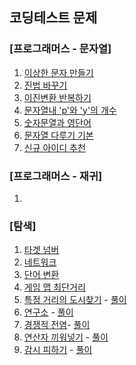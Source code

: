 ## 코딩테스트 문제

### [프로그래머스 - 문자열]
1. [이상한 문자 만들기](https://school.programmers.co.kr/learn/courses/30/lessons/12930?language=java)
2. [진법 바꾸기](https://school.programmers.co.kr/learn/courses/30/lessons/68935?language=java)
3. [이진변환 반복하기](https://school.programmers.co.kr/learn/courses/30/lessons/70129?language=java)
4. [문자열내 'p'와 'y'의 개수](https://school.programmers.co.kr/learn/courses/30/lessons/12916?language=java)
5. [숫자문열과 영단어](https://school.programmers.co.kr/learn/courses/30/lessons/81301?language=java)
6. [문자열 다루기 기본](https://school.programmers.co.kr/learn/courses/30/lessons/12918?language=java)
7. [신규 아이디 추천](https://school.programmers.co.kr/learn/courses/30/lessons/72410?language=java)


### [프로그래머스 - 재귀]
1. 


### [탐색]
1. [타겟 넘버](https://school.programmers.co.kr/learn/courses/30/lessons/43165?language=java)
2. [네트워크](https://school.programmers.co.kr/learn/courses/30/lessons/43162?language=java)
3. [단어 변환](https://school.programmers.co.kr/learn/courses/30/lessons/43163?language=java)
4. [게임 맵 최단거리](https://school.programmers.co.kr/learn/courses/30/lessons/1844?language=java)
5. [특정 거리의 도시찾기](https://www.acmicpc.net/problem/18352) - [풀이](https://github.com/tiktakz/Algorithm-Data-Structures/blob/master/src/%EB%B3%B5%EC%8A%B5%ED%92%80%EC%9D%B4/%EB%B0%B1%EC%A4%8018352.java)
6. [연구소](https://www.acmicpc.net/problem/14502) - [풀이](https://github.com/tiktakz/Algorithm-Data-Structures/blob/master/src/%EB%B3%B5%EC%8A%B5%ED%92%80%EC%9D%B4/%EB%B0%B1%EC%A4%8014502.java)
7. [경쟁적 전염](https://www.acmicpc.net/problem/18405)-
[풀이](https://github.com/tiktakz/Algorithm-Data-Structures/blob/master/src/%EB%B3%B5%EC%8A%B5%ED%92%80%EC%9D%B4/%EB%B0%B1%EC%A4%8018405.java)
8. [연산자 끼워넣기](https://www.acmicpc.net/problem/14888) - [풀이](https://github.com/tiktakz/Algorithm-Data-Structures/blob/master/src/%EB%B3%B5%EC%8A%B5%ED%92%80%EC%9D%B4/%EB%B0%B1%EC%A4%8014888.java)
9. [감시 피하기](https://www.acmicpc.net/problem/18428) - [풀이](https://github.com/tiktakz/Algorithm-Data-Structures/blob/master/src/%EB%B3%B5%EC%8A%B5%ED%92%80%EC%9D%B4/%EB%B0%B1%EC%A4%8018428.java)
